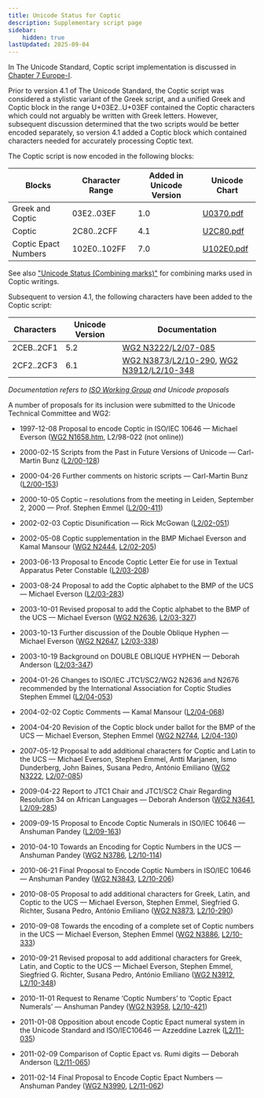 ```yaml
---
title: Unicode Status for Coptic
description: Supplementary script page
sidebar:
    hidden: true
lastUpdated: 2025-09-04
---
```


In The Unicode Standard, Coptic script implementation  is discussed in [Chapter 7 Europe-I](http://www.unicode.org/versions/latest/ch07.pdf). 

Prior to version 4.1 of The Unicode Standard, the Coptic script was considered a stylistic variant of the Greek script, and a unified Greek and Coptic block in the range U+03E2..U+03EF contained the Coptic characters which could not arguably be written with Greek letters. However, subsequent discussion determined that the two scripts would be better encoded separately, so version 4.1 added a Coptic block which contained characters needed for accurately processing Coptic text.

[comment]: # (end of intro)

[comment]: # (start of blocks)

The Coptic script is now encoded in the following blocks:

| Blocks  |  Character Range  |  Added in Unicode Version  |  Unicode Chart  |
| ------- | ----------------- | -------------------------- | --------------- |
| Greek and Coptic |  03E2..03EF  |  1.0  |  [U0370.pdf](http://www.unicode.org/charts/PDF/U0370.pdf)  |    |
| Coptic  |  2C80..2CFF  |  4.1  |  [U2C80.pdf](http://www.unicode.org/charts/PDF/U2C80.pdf)  |
| Coptic Epact Numbers  |  102E0..102FF  |  7.0  |  [U102E0.pdf](http://www.unicode.org/charts/PDF/U102E0.pdf) |

See also ["Unicode Status (Combining marks)"](https://scriptsource.org/entry/ktxptbccph) for combining marks used in Coptic writings.

[comment]: # (end of blocks)

[comment]: # (start of chars)

Subsequent to version 4.1, the following characters have been added to the Coptic script:

| Characters | Unicode Version | Documentation |
| ---------- | --------------- | ------------- |
| 2CEB..2CF1 | 5.2 |  [WG2 N3222](https://www.unicode.org/wg2/docs/n3222.pdf)/[L2/07-085](http://www.unicode.org/cgi-bin/GetMatchingDocs.pl?L2/07-085) |
| 2CF2..2CF3 |  6.1  | [WG2 N3873](https://www.unicode.org/wg2/docs/n3873.pdf)/[L2/10-290](http://www.unicode.org/cgi-bin/GetMatchingDocs.pl?L2/10-290), [WG2 N3912](https://www.unicode.org/wg2/docs/n3912.pdf)/[L2/10-348](http://www.unicode.org/cgi-bin/GetMatchingDocs.pl?L2/10-348) |

_Documentation refers to [ISO Working Group](https://www.unicode.org/wg2/) and Unicode proposals_

[comment]: # (end of chars)

[comment]: # (start of rest)

A number of proposals for its inclusion were submitted to the Unicode Technical Committee and WG2:

- 1997-12-08 Proposal to encode Coptic in ISO/IEC 10646 — Michael Everson ([WG2 N1658.htm](https://www.unicode.org/wg2/docs/n1658.htm), L2/98-022 (not online))

- 2000-02-15 Scripts from the Past in Future Versions of Unicode — Carl-Martin Bunz ([L2/00-128](http://www.unicode.org/cgi-bin/GetMatchingDocs.pl?L2/00-128))

- 2000-04-26 Further comments on historic scripts — Carl-Martin Bunz ([L2/00-153](http://www.unicode.org/cgi-bin/GetMatchingDocs.pl?L2/00-153))

- 2000-10-05 Coptic – resolutions from the meeting in Leiden, September 2, 2000 — Prof. Stephen Emmel ([L2/00-411](http://www.unicode.org/cgi-bin/GetMatchingDocs.pl?L2/00-411))

- 2002-02-03 Coptic Disunification — Rick McGowan ([L2/02-051](http://www.unicode.org/cgi-bin/GetMatchingDocs.pl?L2/02-051))

- 2002-05-08 Coptic supplementation in the BMP Michael Everson and Kamal Mansour ([WG2 N2444](https://www.unicode.org/wg2/docs/n2444.pdf), [L2/02-205](http://www.unicode.org/cgi-bin/GetMatchingDocs.pl?L2/02-205))

- 2003-06-13 Proposal to Encode Coptic Letter Eie for use in Textual Apparatus Peter Constable ([L2/03-208](http://www.unicode.org/cgi-bin/GetMatchingDocs.pl?L2/03-208))

- 2003-08-24 Proposal to add the Coptic alphabet to the BMP of the UCS — Michael Everson ([L2/03-283](http://www.unicode.org/cgi-bin/GetMatchingDocs.pl?L2/03-283))

- 2003-10-01 Revised proposal to add the Coptic alphabet to the BMP of the UCS — Michael Everson ([WG2 N2636](https://www.unicode.org/wg2/docs/n2636.pdf), [L2/03-327](http://www.unicode.org/cgi-bin/GetMatchingDocs.pl?L2/03-327))

- 2003-10-13 Further discussion of the Double Oblique Hyphen — Michael Everson ([WG2 N2647](https://www.unicode.org/wg2/docs/n2647.pdf), [L2/03-338](http://www.unicode.org/cgi-bin/GetMatchingDocs.pl?L2/03-338))

- 2003-10-19 Background on DOUBLE OBLIQUE HYPHEN — Deborah Anderson ([L2/03-347](http://www.unicode.org/cgi-bin/GetMatchingDocs.pl?L2/03-347))

- 2004-01-26 Changes to ISO/IEC JTC1/SC2/WG2 N2636 and N2676 recommended by the International Association for Coptic Studies Stephen Emmel ([L2/04-053](http://www.unicode.org/cgi-bin/GetMatchingDocs.pl?L2/04-053))

- 2004-02-02 Coptic Comments — Kamal Mansour ([L2/04-068](http://www.unicode.org/cgi-bin/GetMatchingDocs.pl?L2/04-068))

- 2004-04-20 Revision of the Coptic block under ballot for the BMP of the UCS — Michael Everson, Stephen Emmel ([WG2 N2744](https://www.unicode.org/wg2/docs/n2744.pdf), [L2/04-130](http://www.unicode.org/cgi-bin/GetMatchingDocs.pl?L2/04-130))

- 2007-05-12 Proposal to add additional characters for Coptic and Latin to the UCS — Michael Everson, Stephen Emmel, Antti Marjanen, Ismo Dunderberg, John Baines, Susana Pedro, António Emiliano ([WG2 N3222](https://www.unicode.org/wg2/docs/n3222.pdf), [L2/07-085](http://www.unicode.org/cgi-bin/GetMatchingDocs.pl?L2/07-085))

- 2009-04-22 Report to JTC1 Chair and JTC1/SC2 Chair Regarding Resolution 34 on African Languages — Deborah Anderson ([WG2 N3641](https://www.unicode.org/wg2/docs/n3641.pdf), [L2/09-285](http://www.unicode.org/cgi-bin/GetMatchingDocs.pl?L2/09-285))

- 2009-09-15 Proposal to Encode Coptic Numerals in ISO/IEC 10646 — Anshuman Pandey   ([L2/09-163](http://www.unicode.org/cgi-bin/GetMatchingDocs.pl?L2/09-163))

- 2010-04-10 Towards an Encoding for Coptic Numbers in the UCS — Anshuman Pandey ([WG2 N3786](https://www.unicode.org/wg2/docs/n3786.pdf), [L2/10-114](http://www.unicode.org/cgi-bin/GetMatchingDocs.pl?L2/10-114))

- 2010-06-21 Final Proposal to Encode Coptic Numbers in ISO/IEC 10646 — Anshuman Pandey ([WG2 N3843](https://www.unicode.org/wg2/docs/n3843.pdf), [L2/10-206](http://www.unicode.org/cgi-bin/GetMatchingDocs.pl?L2/10-206))

- 2010-08-05 Proposal to add additional characters for Greek, Latin, and Coptic to the UCS — Michael Everson, Stephen Emmel, Siegfried G. Richter, Susana Pedro, António Emiliano ([WG2 N3873](https://www.unicode.org/wg2/docs/n3873.pdf), [L2/10-290](http://www.unicode.org/cgi-bin/GetMatchingDocs.pl?L2/10-290))

- 2010-09-08 Towards the encoding of a complete set of Coptic numbers in the UCS — Michael Everson, Stephen Emmel ([WG2 N3886](https://www.unicode.org/wg2/docs/n3886.pdf), [L2/10-333](http://www.unicode.org/cgi-bin/GetMatchingDocs.pl?L2/10-333))

- 2010-09-21 Revised proposal to add additional characters for Greek, Latin, and Coptic to the UCS — Michael Everson, Stephen Emmel, Siegfried G. Richter, Susana Pedro, António Emiliano ([WG2 N3912](https://www.unicode.org/wg2/docs/n3912.pdf), [L2/10-348](http://www.unicode.org/cgi-bin/GetMatchingDocs.pl?L2/10-348))

- 2010-11-01 Request to Rename ‘Coptic Numbers’ to ‘Coptic Epact Numerals’ — Anshuman Pandey        ([WG2 N3958](https://www.unicode.org/wg2/docs/n3958.pdf), [L2/10-421](http://www.unicode.org/cgi-bin/GetMatchingDocs.pl?L2/10-421))

- 2011-01-08 Opposition about encode Coptic Epact numeral system in the Unicode Standard and ISO/IEC10646 — Azzeddine Lazrek ([L2/11-035](http://www.unicode.org/cgi-bin/GetMatchingDocs.pl?L2/11-035))

- 2011-02-09 Comparison of Coptic Epact vs. Rumi digits — Deborah Anderson ([L2/11-065](http://www.unicode.org/cgi-bin/GetMatchingDocs.pl?L2/11-065))

- 2011-02-14 Final Proposal to Encode Coptic Epact Numbers — Anshuman Pandey ([WG2 N3990](https://www.unicode.org/wg2/docs/n3990.pdf), [L2/11-062](http://www.unicode.org/cgi-bin/GetMatchingDocs.pl?L2/11-062))
